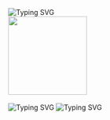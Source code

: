 <picture>
   <source media="(prefers-color-scheme: dark)" srcset="https://readme-typing-svg.demolab.com?font=Gaegu&size=35&duration=2000&pause=998&color=F7F7F7&repeat=false&width=300&lines=sup+im+pranav" />
   <source media="(prefers-color-scheme: light)" srcset="https://readme-typing-svg.demolab.com?font=Gaegu&size=35&duration=2000&pause=998&color=000000&repeat=false&width=300&lines=sup+im+pranav" />
   <img alt="Typing SVG" src="https://readme-typing-svg.demolab.com?font=Gaegu&size=50&duration=2000&pause=998&color=F7F7F7&repeat=false&width=300&height=35&lines=sup+im+pranav" />
</picture>

<br/>
<img src="https://media0.giphy.com/media/v1.Y2lkPTc5MGI3NjExeWMwZnN6YTluZmFmNWN1ajh4MmdzYjh6a2l1cHphd2tkYXVzOGd5bCZlcD12MV9pbnRlcm5hbF9naWZfYnlfaWQmY3Q9Zw/XvVfKCncJIOY/giphy.gif" width="160" height="160" style="min-height: 160px;" />
<br/>
<br/>

<picture>
   <source media="(prefers-color-scheme: dark)" srcset="https://readme-typing-svg.demolab.com?font=Gaegu&size=18&duration=1000&pause=998&color=FFFFFF&repeat=false&width=802&height=25&lines=cs+student+at+vit+vellore" />
   <source media="(prefers-color-scheme: light)" srcset="https://readme-typing-svg.demolab.com?font=Gaegu&size=18&duration=1000&pause=998&color=000000&repeat=false&width=802&height=25&lines=cs+student+at+vit+vellore" />
   <img alt="Typing SVG" src="https://readme-typing-svg.demolab.com?font=Gaegu&size=18&duration=1000&pause=998&color=FFFFFF&repeat=false&width=802&height=25&lines=cs+student+at+vit+vellore" />
</picture>

<picture>
   <source media="(prefers-color-scheme: dark)" srcset="https://readme-typing-svg.demolab.com?font=Gaegu&size=18&duration=1000&pause=998&color=FFFFFF&repeat=false&width=802&height=25&lines=currently+swe+intern+%40+loopless" />
   <source media="(prefers-color-scheme: light)" srcset="https://readme-typing-svg.demolab.com?font=Gaegu&size=18&duration=1000&pause=998&color=000000&repeat=false&width=802&height=25&lines=currently+swe+intern+%40+loopless" />
   <img alt="Typing SVG" src="https://readme-typing-svg.demolab.com?font=Gaegu&size=18&duration=1000&pause=998&color=FFFFFF&repeat=false&width=802&height=25&lines=currently+engineer+%40+loopless" />
</picture>

